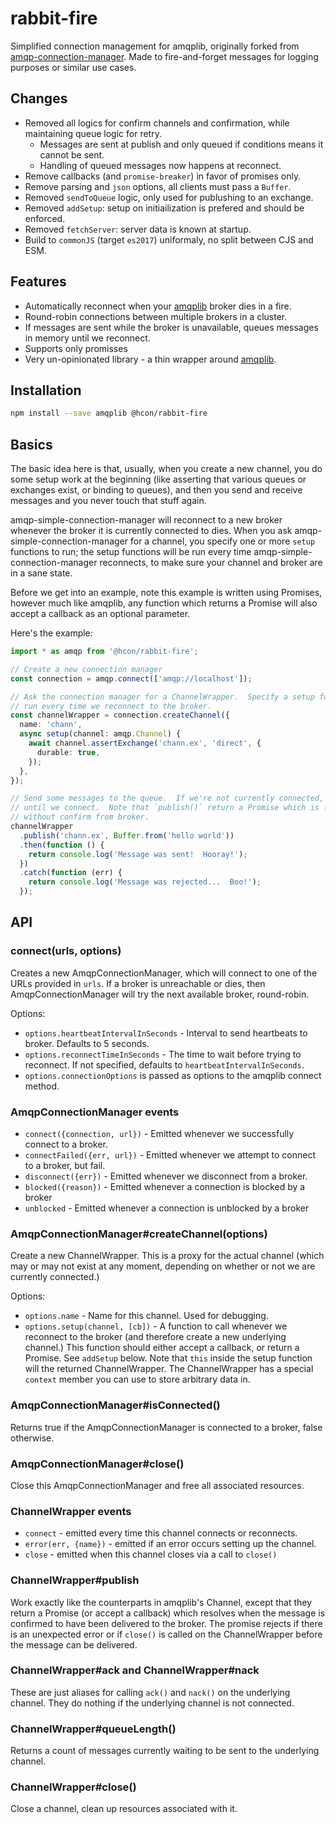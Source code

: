 # rabbit-fire

Simplified connection management for amqplib, originally forked from [amqp-connection-manager](https://github.com/jwalton/node-amqp-connection-manager/tree/master).
Made to fire-and-forget messages for logging purposes or similar use cases.

## Changes

- Removed all logics for confirm channels and confirmation, while maintaining queue logic for retry.
  - Messages are sent at publish and only queued if conditions means it cannot be sent.
  - Handling of queued messages now happens at reconnect.
- Remove callbacks (and `promise-breaker`) in favor of promises only.
- Remove parsing and `json` options, all clients must pass a `Buffer`.
- Removed `sendToQueue` logic, only used for publushing to an exchange.
- Removed `addSetup`: setup on initiailization is prefered and should be enforced.
- Removed `fetchServer`: server data is known at startup.
- Build to `commonJS` (target `es2017`) uniformaly, no split between CJS and ESM.

## Features

- Automatically reconnect when your [amqplib](http://www.squaremobius.net/amqp.node/) broker dies in a fire.
- Round-robin connections between multiple brokers in a cluster.
- If messages are sent while the broker is unavailable, queues messages in memory until we reconnect.
- Supports only promisses
- Very un-opinionated library - a thin wrapper around [amqplib](http://www.squaremobius.net/amqp.node/).

## Installation

```sh
npm install --save amqplib @hcon/rabbit-fire
```

## Basics

The basic idea here is that, usually, when you create a new channel, you do some
setup work at the beginning (like asserting that various queues or exchanges
exist, or binding to queues), and then you send and receive messages and you
never touch that stuff again.

amqp-simple-connection-manager will reconnect to a new broker whenever the broker it is
currently connected to dies. When you ask amqp-simple-connection-manager for a
channel, you specify one or more `setup` functions to run; the setup functions
will be run every time amqp-simple-connection-manager reconnects, to make sure your
channel and broker are in a sane state.

Before we get into an example, note this example is written using Promises,
however much like amqplib, any function which returns a Promise will also accept
a callback as an optional parameter.

Here's the example:

```ts
import * as amqp from '@hcon/rabbit-fire';

// Create a new connection manager
const connection = amqp.connect(['amqp://localhost']);

// Ask the connection manager for a ChannelWrapper.  Specify a setup function to
// run every time we reconnect to the broker.
const channelWrapper = connection.createChannel({
  name: 'chann',
  async setup(channel: amqp.Channel) {
    await channel.assertExchange('chann.ex', 'direct', {
      durable: true,
    });
  },
});

// Send some messages to the queue.  If we're not currently connected, these will be queued up in memory
// until we connect.  Note that `publish()` return a Promise which is fulfilled or rejected
// without confirm from broker.
channelWrapper
  .publish('chann.ex', Buffer.from('hello world'))
  .then(function () {
    return console.log('Message was sent!  Hooray!');
  })
  .catch(function (err) {
    return console.log('Message was rejected...  Boo!');
  });
```

## API

### connect(urls, options)

Creates a new AmqpConnectionManager, which will connect to one of the URLs provided in `urls`. If a broker is
unreachable or dies, then AmqpConnectionManager will try the next available broker, round-robin.

Options:

- `options.heartbeatIntervalInSeconds` - Interval to send heartbeats to broker. Defaults to 5 seconds.
- `options.reconnectTimeInSeconds` - The time to wait before trying to reconnect. If not specified,
  defaults to `heartbeatIntervalInSeconds`.
- `options.connectionOptions` is passed as options to the amqplib connect method.

### AmqpConnectionManager events

- `connect({connection, url})` - Emitted whenever we successfully connect to a broker.
- `connectFailed({err, url})` - Emitted whenever we attempt to connect to a broker, but fail.
- `disconnect({err})` - Emitted whenever we disconnect from a broker.
- `blocked({reason})` - Emitted whenever a connection is blocked by a broker
- `unblocked` - Emitted whenever a connection is unblocked by a broker

### AmqpConnectionManager#createChannel(options)

Create a new ChannelWrapper. This is a proxy for the actual channel (which may or may not exist at any moment,
depending on whether or not we are currently connected.)

Options:

- `options.name` - Name for this channel. Used for debugging.
- `options.setup(channel, [cb])` - A function to call whenever we reconnect to the
  broker (and therefore create a new underlying channel.) This function should
  either accept a callback, or return a Promise. See `addSetup` below.
  Note that `this` inside the setup function will the returned ChannelWrapper.
  The ChannelWrapper has a special `context` member you can use to store
  arbitrary data in.

### AmqpConnectionManager#isConnected()

Returns true if the AmqpConnectionManager is connected to a broker, false otherwise.

### AmqpConnectionManager#close()

Close this AmqpConnectionManager and free all associated resources.

### ChannelWrapper events

- `connect` - emitted every time this channel connects or reconnects.
- `error(err, {name})` - emitted if an error occurs setting up the channel.
- `close` - emitted when this channel closes via a call to `close()`


### ChannelWrapper#publish

Work exactly like the counterparts in amqplib's Channel, except that they return a Promise (or accept a
callback) which resolves when the message is confirmed to have been delivered to the broker. The promise rejects if there is an unexpected error or if `close()` is called on the ChannelWrapper before the message can be
delivered.

### ChannelWrapper#ack and ChannelWrapper#nack

These are just aliases for calling `ack()` and `nack()` on the underlying channel. They do nothing if the underlying
channel is not connected.

### ChannelWrapper#queueLength()

Returns a count of messages currently waiting to be sent to the underlying channel.

### ChannelWrapper#close()

Close a channel, clean up resources associated with it.
